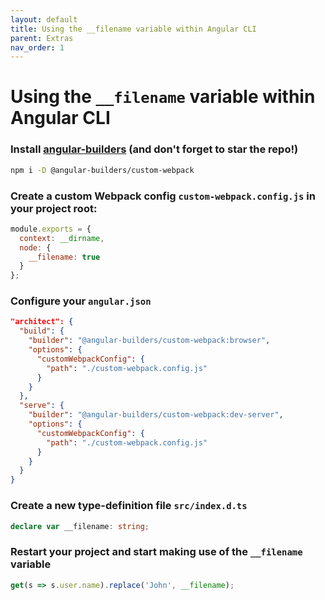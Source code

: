 ```yaml
---
layout: default
title: Using the __filename variable within Angular CLI
parent: Extras
nav_order: 1
---
```


# Using the `__filename` variable within Angular CLI

### Install [angular-builders](https://github.com/just-jeb/angular-builders) (and don't forget to star the repo!)

```bash
npm i -D @angular-builders/custom-webpack
```

### Create a custom Webpack config `custom-webpack.config.js` in your project root:
```js
module.exports = {
  context: __dirname,
  node: {
    __filename: true
  }
};
```
### Configure your `angular.json`

```json
"architect": {
  "build": {
    "builder": "@angular-builders/custom-webpack:browser",
    "options": {
      "customWebpackConfig": {
        "path": "./custom-webpack.config.js"
      }
    }
  },
  "serve": {
    "builder": "@angular-builders/custom-webpack:dev-server",
    "options": {
      "customWebpackConfig": {
        "path": "./custom-webpack.config.js"
      }
    }
  }
}
```

### Create a new type-definition file `src/index.d.ts`
```ts
declare var __filename: string;
```

### Restart your project and start making use of the `__filename` variable
```ts
get(s => s.user.name).replace('John', __filename);
```
